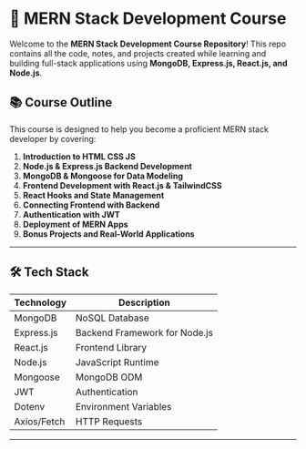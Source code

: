 # 🚀 MERN Stack Development Course

Welcome to the **MERN Stack Development Course Repository**! This repo contains all the code, notes, and projects created while learning and building full-stack applications using **MongoDB, Express.js, React.js, and Node.js**.

## 📚 Course Outline

This course is designed to help you become a proficient MERN stack developer by covering:

1. **Introduction to HTML CSS JS**
2. **Node.js & Express.js Backend Development**
3. **MongoDB & Mongoose for Data Modeling**
5. **Frontend Development with React.js & TailwindCSS**
6. **React Hooks and State Management**
7. **Connecting Frontend with Backend**
8. **Authentication with JWT**
9. **Deployment of MERN Apps**
10. **Bonus Projects and Real-World Applications**

---

## 🛠️ Tech Stack

| Technology   | Description                    |
| ------------| ------------------------------ |
| MongoDB     | NoSQL Database                 |
| Express.js  | Backend Framework for Node.js  |
| React.js    | Frontend Library               |
| Node.js     | JavaScript Runtime             |
| Mongoose    | MongoDB ODM                    |
| JWT         | Authentication                 |
| Dotenv      | Environment Variables          |
| Axios/Fetch | HTTP Requests                  |

---

